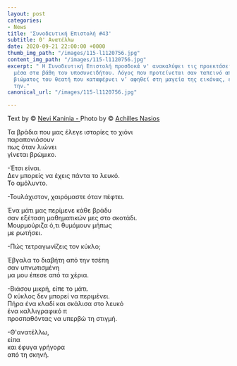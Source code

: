 ```yaml
---
layout: post
categories:
- News
title: 'Συνοδευτική Επιστολή #43'
subtitle: Θ' Ανατέλλω
date: 2020-09-21 22:00:00 +0000
thumb_img_path: "/images/115-l1120756.jpg"
content_img_path: "/images/115-l1120756.jpg"
excerpt: " Η Συνοδευτική Επιστολή προσδοκά ν' ανακαλύψει τις προεκτάσεις της εικόνας
  μέσα στα βάθη του υποσυνειδήτου. Λόγος που προτείνεται σαν ταπεινό απαύγασμα του
  βιώματος του θεατή που καταφέρνει ν’ αφηθεί στη μαγεία της εικόνας, επαναδημιουργώντας
  την."
canonical_url: "/images/115-l1120756.jpg"

---
```

Text by © <a href="https://www.facebook.com/nevi.kaninia" target="blank">Nevi Kaninia - </a>Photo by © <a href="https://anikon.org/" target="blank">Achilles Nasios</a>

Τα βράδια που μας έλεγε ιστορίες το χιόνι  
παραπονιόσουν  
πως όταν λιώνει  
γίνεται βρώμικο.

\-Έτσι είναι.   
Δεν μπορείς να έχεις πάντα το λευκό.  
Το αμόλυντο.

\-Τουλάχιστον, χαιρόμαστε όταν πέφτει.

Ένα μάτι μας περίμενε κάθε βράδυ  
σαν εξέταση μαθηματικών μες στο σκοτάδι.  
Μουρμούριζα ό,τι θυμόμουν μήπως  
με ρωτήσει.

\-Πώς τετραγωνίζεις τον κύκλο;

Έβγαλα το διαβήτη από την τσέπη  
σαν υπνωτισμένη  
μα μου έπεσε από τα χέρια.

\-Βιάσου μικρή, είπε το μάτι.  
Ο κύκλος δεν μπορεί να περιμένει.  
Πήρα ένα κλαδί και σκάλισα στο λευκό  
ένα καλλιγραφικό π  
προσπαθόντας να υπερβώ τη στιγμή.

\-Θ'ανατέλλω,  
είπα  
και έφυγα γρήγορα  
από τη σκηνή.